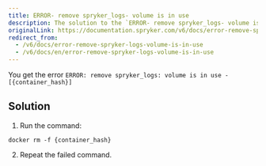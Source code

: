 ```yaml
---
title: ERROR- remove spryker_logs- volume is in use
description: The solution to the `ERROR- remove spryker_logs- volume is in use` error.
originalLink: https://documentation.spryker.com/v6/docs/error-remove-spryker-logs-volume-is-in-use
redirect_from:
  - /v6/docs/error-remove-spryker-logs-volume-is-in-use
  - /v6/docs/en/error-remove-spryker-logs-volume-is-in-use
---
```


You get the error `ERROR: remove spryker_logs: volume is in use - [{container_hash}]`

## Solution

1. Run the command:
```
docker rm -f {container_hash}
```

2. Repeat the failed command.
